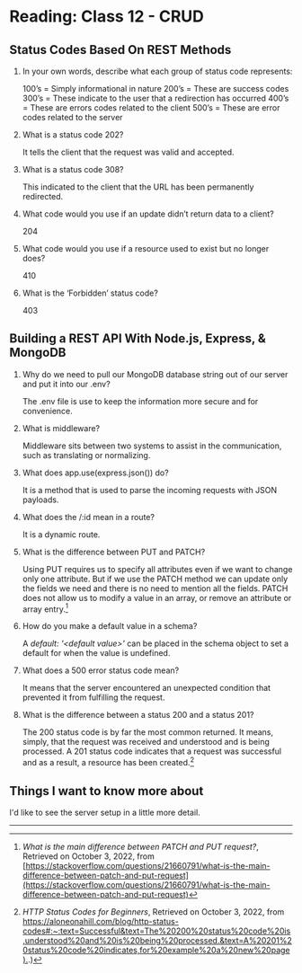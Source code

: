 # Reading: Class 12 - CRUD

## Status Codes Based On REST Methods

1. In your own words, describe what each group of status code represents:

   100’s = Simply informational in nature
   200’s = These are success codes
   300’s = These indicate to the user that a redirection has occurred
   400’s = These are errors codes related to the client
   500’s = These are error codes related to the server

2. What is a status code 202?

   It tells the client that the request was valid and accepted.

3. What is a status code 308?

   This indicated to the client that the URL has been permanently redirected.

4. What code would you use if an update didn’t return data to a client?

   204

5. What code would you use if a resource used to exist but no longer does?

   410

6. What is the ‘Forbidden’ status code?

   403

## Building a REST API With Node.js, Express, & MongoDB

1. Why do we need to pull our MongoDB database string out of our server and put it into our .env?

   The .env file is use to keep the information more secure and for convenience.

2. What is middleware?

   Middleware sits between two systems to assist in the communication, such as translating or normalizing.

3. What does app.use(express.json()) do?

   It is a method that is used to parse the incoming requests with JSON payloads.

4. What does the /:id mean in a route?

   It is a dynamic route.

5. What is the difference between PUT and PATCH?

   Using PUT requires us to specify all attributes even if we want to change only one attribute. But if we use the PATCH method we can update only the fields we need and there is no need to mention all the fields. PATCH does not allow us to modify a value in an array, or remove an attribute or array entry.[^1]

6. How do you make a default value in a schema?

   A _default: '\<default value>'_ can be placed in the schema object to set a default for when the value is undefined.

7. What does a 500 error status code mean?

   It means that the server encountered an unexpected condition that prevented it from fulfilling the request.

8. What is the difference between a status 200 and a status 201?

   The 200 status code is by far the most common returned. It means, simply, that the request was received and understood and is being processed. A 201 status code indicates that a request was successful and as a result, a resource has been created.[^2]

## Things I want to know more about

I'd like to see the server setup in a little more detail.

---

[^1]: _What is the main difference between PATCH and PUT request?_, Retrieved on October 3, 2022, from [https://stackoverflow.com/questions/21660791/what-is-the-main-difference-between-patch-and-put-request](https://stackoverflow.com/questions/21660791/what-is-the-main-difference-between-patch-and-put-request)
[^2]: _HTTP Status Codes for Beginners_, Retrieved on October 3, 2022, from [https://aloneonahill.com/blog/http-status-codes#:~:text=Successful&text=The%20200%20status%20code%20is,understood%20and%20is%20being%20processed.&text=A%20201%20status%20code%20indicates,for%20example%20a%20new%20page).](https://aloneonahill.com/blog/http-status-codes#:~:text=Successful&text=The%20200%20status%20code%20is,understood%20and%20is%20being%20processed.&text=A%20201%20status%20code%20indicates,for%20example%20a%20new%20page).)

